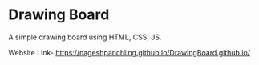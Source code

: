 # Drawing Board

A simple drawing board using HTML, CSS, JS.

Website Link- https://nageshpanchling.github.io/DrawingBoard.github.io/
